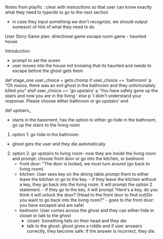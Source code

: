 Notes from playfic : 
clear with instructions so that user can know exactly what they need to type/do to go to the next section 
- in case they input something we don't recognize, we should output somesort of hint of what they need to do 



User Story Game plan: 
directional game
escape room game 
    - haunted house 

Introduction: 
- prompt to set the sceen 
- user moves into the house not knowing that its haunted and needs to escape before the ghost gets them 

<!-- "You just moved into a new town of Salem, Massachusetts and are at home by yourself in the basement playing games. You notice that the lights start to flicker and the power goes out. You begin to hear unusual noises and a whisper of someone and the noise is getting louder. Do you want to hide in the bathroom or go upstairs? -->
def stage_one 
user_choice = gets.chomp 
    if user_choice == 'bathroom'
        p "Oh noooo, there was an evil ghost in the bathroom and they unfortunately killed you" 
    elsif user_choice == 'go upstairs'
        p 'You have safely gone up the stairs and now you are in the living '
    else
        p 'I didn't understand your response. Please choose either bathroom or go upstairs'
    end

def upstairs_ 

  




- starts in the basement, has the option to either go hide in the bathroom, go up the stairs to the living room

1. option 1: go hide in the bathroom 
- ghost gets the user and they die automatically

2. option 2: go upstairs to living room- now they are inside the living room and prompt: choose front door or go into the kitchen, or bedroom 
    - front door: "The door is locked, we must turn around (go back to living room)
    - kitchen: User sees key on the dining table prompt them to either leave the kitchen or go to the key. 
            - if they leave the kitchen without a key, they go back into the living room. It will prompt the option 2 statement. 
            - if they go to the key, it will prompt "Here's a key, do you think it will unlock the door? (Head to the front door to find out)Do you want to go back into the living room?"
                - goes to the front door: you have escaped and are safe! 
    - bedroom: User comes across the ghost and they can either hide in closet or talk to the ghost  
        - closet: Something falls on their head and they die 
        - talk to the ghost: ghost gives a riddle and if user answers correctly, they become safe. If the answer is incorrect, they die. 
